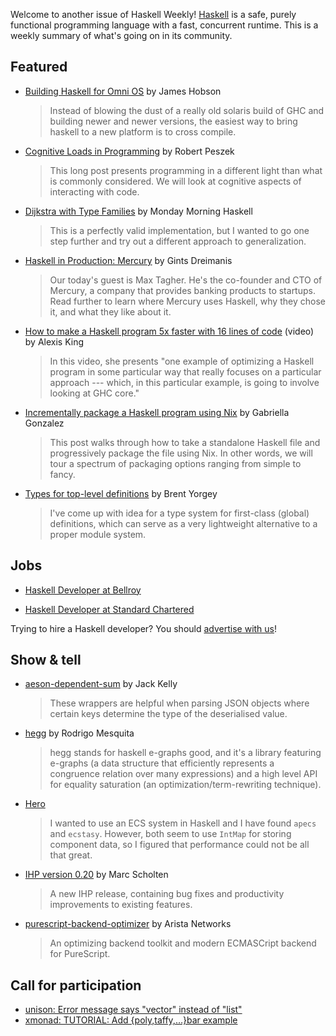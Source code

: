 Welcome to another issue of Haskell Weekly!
[Haskell](https://www.haskell.org) is a safe, purely functional programming language with a fast, concurrent runtime.
This is a weekly summary of what's going on in its community.

## Featured

- [Building Haskell for Omni OS](https://www.hobson.space/posts/haskell-omni/) by James Hobson
  > Instead of blowing the dust of a really old solaris build of GHC and building newer and newer versions, the easiest way to bring haskell to a new platform is to cross compile.

- [Cognitive Loads in Programming](https://rpeszek.github.io/posts/2022-08-30-code-cognitiveload.html) by Robert Peszek
  > This long post presents programming in a different light than what is commonly considered. We will look at cognitive aspects of interacting with code.

- [Dijkstra with Type Families](https://mmhaskell.com/blog/2022/8/29/dijkstra-with-type-families) by Monday Morning Haskell
  > This is a perfectly valid implementation, but I wanted to go one step further and try out a different approach to generalization.

- [Haskell in Production: Mercury](https://serokell.io/blog/haskell-in-production-mercury) by Gints Dreimanis
  > Our today's guest is Max Tagher. He's the co-founder and CTO of Mercury, a company that provides banking products to startups. Read further to learn where Mercury uses Haskell, why they chose it, and what they like about it.

- [How to make a Haskell program 5x faster with 16 lines of code](https://www.youtube.com/watch?v=yRVjR9XcuPU) (video) by Alexis King
  > In this video, she presents "one example of optimizing a Haskell program in some particular way that really focuses on a particular approach --- which, in this particular example, is going to involve looking at GHC core."

- [Incrementally package a Haskell program using Nix](https://www.haskellforall.com/2022/08/incrementally-package-haskell-program.html) by Gabriella Gonzalez
  > This post walks through how to take a standalone Haskell file and progressively package the file using Nix. In other words, we will tour a spectrum of packaging options ranging from simple to fancy.

- [Types for top-level definitions](https://byorgey.wordpress.com/2022/08/27/types-for-top-level-definitions/) by Brent Yorgey
  > I've come up with idea for a type system for first-class (global) definitions, which can serve as a very lightweight alternative to a proper module system.

## Jobs

- [Haskell Developer at Bellroy](https://boards.greenhouse.io/bellroy/jobs/4520014?gh_src=90606a161us)

- [Haskell Developer at Standard Chartered](https://discourse.haskell.org/t/three-haskell-roles-with-core-strats-at-standard-chartered/4988)

Trying to hire a Haskell developer?
You should [advertise with us](https://haskellweekly.news/advertising.html)!

## Show & tell

- [aeson-dependent-sum](https://hackage.haskell.org/package/aeson-dependent-sum-0.1.0.1) by Jack Kelly
  > These wrappers are helpful when parsing JSON objects where certain keys determine the type of the deserialised value.

- [hegg](https://discourse.haskell.org/t/ann-e-graphs-and-equality-saturation-hegg-0-1/4974) by Rodrigo Mesquita
  > hegg stands for haskell e-graphs good, and it's a library featuring e-graphs (a data structure that efficiently represents a congruence relation over many expressions) and a high level API for equality saturation (an optimization/term-rewriting technique).

- [Hero](https://np.reddit.com/r/haskell/comments/x1rfwn/hero_a_faster_ecs_library_for_haskell/)
  > I wanted to use an ECS system in Haskell and I have found `apecs` and `ecstasy`. However, both seem to use `IntMap` for storing component data, so I figured that performance could not be all that great.

- [IHP version 0.20](https://github.com/digitallyinduced/ihp/releases/tag/v0.20.0) by Marc Scholten
  > A new IHP release, containing bug fixes and productivity improvements to existing features.

- [purescript-backend-optimizer](https://github.com/aristanetworks/purescript-backend-optimizer/tree/44697a9ff5ba805dbc831b9a12ed0f145583d53f) by Arista Networks
  > An optimizing backend toolkit and modern ECMASCript backend for PureScript.

## Call for participation

- [unison: Error message says "vector" instead of "list"](https://github.com/unisonweb/unison/issues/3360)
- [xmonad: TUTORIAL: Add {poly,taffy,…}bar example](https://github.com/xmonad/xmonad/issues/415)

